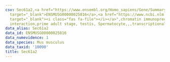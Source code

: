 ```yaml
---
csv: Sec61a2,<a href="https://www.ensembl.org/Homo_sapiens/Gene/Summary?db=core;g=ENSMUSG00000025816"
  target="_blank">ENSMUSG00000025816</a>,<a href="https://www.ncbi.nlm.nih.gov/pubmed/25450459"
  target="_blank"><i class="fas fa-file"></i></a>",chromatin immunoprecipitation assay,direct
  interaction,prime adult stage, testis, Spermatocyte,,,transcriptional regulation,
data_alias: Sec61a2
data_id: ENSMUSG00000025816
data_numevidence: 1
data_species: Mus musculus
data_taxid: '10090'
title: Sec61a2
---
```

